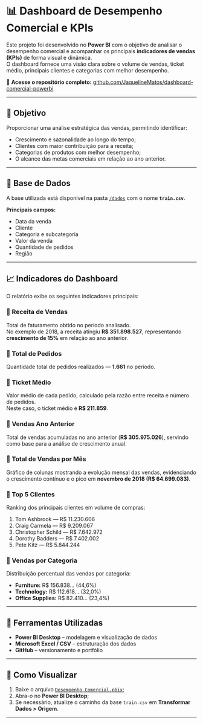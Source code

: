 # 📊 Dashboard de Desempenho Comercial e KPIs

Este projeto foi desenvolvido no **Power BI** com o objetivo de analisar o desempenho comercial e acompanhar os principais **indicadores de vendas (KPIs)** de forma visual e dinâmica.  
O dashboard fornece uma visão clara sobre o volume de vendas, ticket médio, principais clientes e categorias com melhor desempenho.

🔗 **Acesse o repositório completo:** [github.com/JaquelineMatos/dashboard-comercial-powerbi](https://github.com/JaquelineMatos/dashboard-comercial-powerbi)

---

## 🧠 Objetivo
Proporcionar uma análise estratégica das vendas, permitindo identificar:
- Crescimento e sazonalidade ao longo do tempo;
- Clientes com maior contribuição para a receita;
- Categorias de produtos com melhor desempenho;
- O alcance das metas comerciais em relação ao ano anterior.

---

## 🧾 Base de Dados
A base utilizada está disponível na pasta [`/dados`](https://github.com/JaquelineMatos/dashboard-comercial-powerbi/tree/main/dados) com o nome **`train.csv`**.  

**Principais campos:**
- Data da venda  
- Cliente  
- Categoria e subcategoria  
- Valor da venda  
- Quantidade de pedidos  
- Região  

---

## 📈 Indicadores do Dashboard
O relatório exibe os seguintes indicadores principais:

### 🔹 Receita de Vendas  
Total de faturamento obtido no período analisado.  
No exemplo de 2018, a receita atingiu **R$ 351.898.527**, representando **crescimento de 15%** em relação ao ano anterior.

### 🔹 Total de Pedidos  
Quantidade total de pedidos realizados — **1.661** no período.

### 🔹 Ticket Médio  
Valor médio de cada pedido, calculado pela razão entre receita e número de pedidos.  
Neste caso, o ticket médio é **R$ 211.859**.

### 🔹 Vendas Ano Anterior  
Total de vendas acumuladas no ano anterior (**R$ 305.975.026**), servindo como base para a análise de crescimento anual.

### 🔹 Total de Vendas por Mês  
Gráfico de colunas mostrando a evolução mensal das vendas, evidenciando o crescimento contínuo e o pico em **novembro de 2018 (R$ 64.699.083)**.

### 🔹 Top 5 Clientes  
Ranking dos principais clientes em volume de compras:
1. Tom Ashbrook — R$ 11.230.606  
2. Craig Carmela — R$ 9.209.067  
3. Christopher Schild — R$ 7.642.972  
4. Dorothy Badders — R$ 7.402.002  
5. Pete Kitz — R$ 5.844.244  

### 🔹 Vendas por Categoria  
Distribuição percentual das vendas por categoria:
- **Furniture:** R$ 156.838... (44,6%)  
- **Technology:** R$ 112.618... (32,0%)  
- **Office Supplies:** R$ 82.410... (23,4%)

---

## 🧰 Ferramentas Utilizadas
- **Power BI Desktop** – modelagem e visualização de dados  
- **Microsoft Excel / CSV** – estruturação dos dados  
- **GitHub** – versionamento e portfólio  

---

## 🚀 Como Visualizar
1. Baixe o arquivo [`Desempenho Comercial.pbix`](https://github.com/JaquelineMatos/dashboard-comercial-powerbi/blob/main/Desempenho%20Comercial.pbix);
2. Abra-o no **Power BI Desktop**;
3. Se necessário, atualize o caminho da base `train.csv` em **Transformar Dados > Origem**.

---



